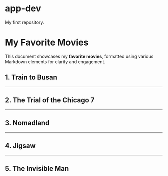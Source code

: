 # app-dev
My first repository.

# My Favorite Movies

This document showcases my **favorite movies**, formatted using various Markdown elements for clarity and engagement.

## 1. Train to Busan

---

## 2. The Trial of the Chicago 7

---

## 3. Nomadland

---

## 4. Jigsaw

---

## 5. The Invisible Man
